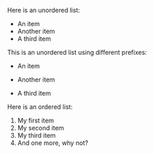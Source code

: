 Here is an unordered list:
- An item
- Another item
- A third item

This is an unordered list using different prefixes:
+ An item
- Another item
* A third item

Here is an ordered list:
1. My first item
2. My second item
3. My third item
4. And one more, why not?
